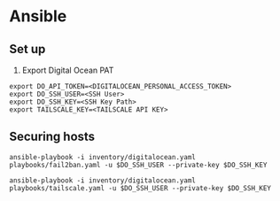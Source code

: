 # Ansible

## Set up
1. Export Digital Ocean PAT
```
export DO_API_TOKEN=<DIGITALOCEAN_PERSONAL_ACCESS_TOKEN>
export DO_SSH_USER=<SSH User>
export DO_SSH_KEY=<SSH Key Path>
export TAILSCALE_KEY=<TAILSCALE API KEY>
```


## Securing hosts

```
ansible-playbook -i inventory/digitalocean.yaml playbooks/fail2ban.yaml -u $DO_SSH_USER --private-key $DO_SSH_KEY

ansible-playbook -i inventory/digitalocean.yaml playbooks/tailscale.yaml -u $DO_SSH_USER --private-key $DO_SSH_KEY
```